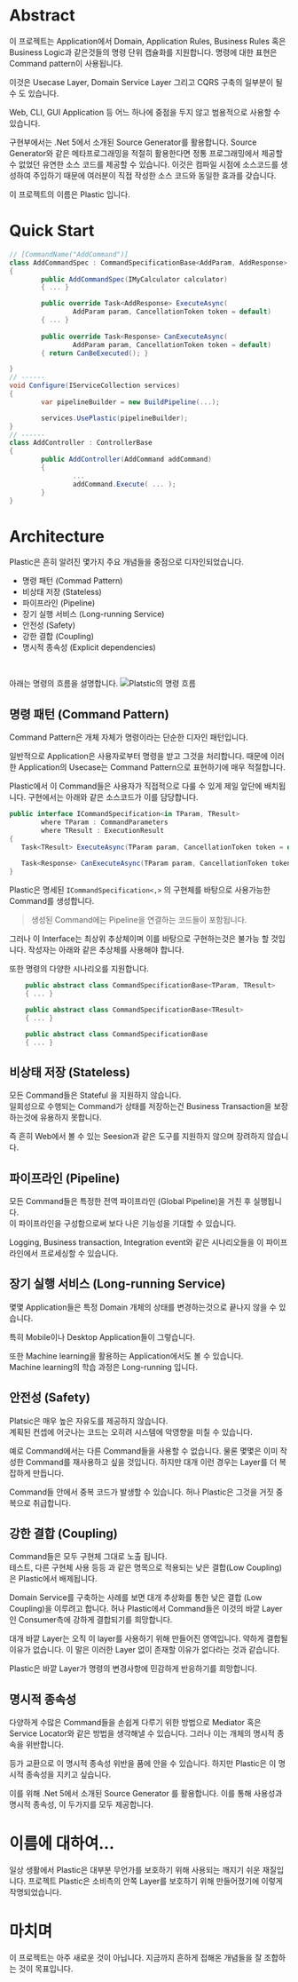 
# Abstract
이 프로젝트는 Application에서 Domain, Application Rules, Business Rules 혹은 Business Logic과 같은것들의 명령 단위 캡슐화를 지원합니다. 명령에 대한 표현은 Command pattern이 사용됩니다.

이것은 Usecase Layer, Domain Service Layer 그리고 CQRS 구축의 일부분이 될 수 도 있습니다.

Web, CLI, GUI Application 등 어느 하나에 중점을 두지 않고 범용적으로 사용할 수 있습니다.

구현부에서는 .Net 5에서 소개된 Source Generator를 활용합니다.
Source Generator와 같은 메타프로그래밍을 적절히 활용한다면 정통 프로그래밍에서 제공할 수 없었던 유연한 소스 코드를 제공할 수 있습니다.
이것은 컴파일 시점에 소스코드를 생성하여 주입하기 때문에 여러분이 직접 작성한 소스 코드와 동일한 효과를 갖습니다.

이 프로젝트의 이름은 Plastic 입니다.

# Quick Start
```cs
// [CommandName("AddCommand")]
class AddCommandSpec : CommandSpecificationBase<AddParam, AddResponse>
{
        public AddCommandSpec(IMyCalculator calculator)
        { ... }

        public override Task<AddResponse> ExecuteAsync(
                AddParam param, CancellationToken token = default)
        { ... }
        
        public override Task<Response> CanExecuteAsync(
                AddParam param, CancellationToken token = default)
        { return CanBeExecuted(); }

}
// ------
void Configure(IServiceCollection services)
{
        var pipelineBuilder = new BuildPipeline(...);

        services.UsePlastic(pipelineBuilder);
}
// ------
class AddController : ControllerBase
{
        public AddController(AddCommand addCommand)
        {
                ...
                addCommand.Execute( ... );
        }
}

```


# Architecture
Plastic은 흔히 알려진 몇가지 주요 개념들을 중점으로 디자인되었습니다.

* 명령 패턴 (Commad Pattern)
* 비상태 저장 (Stateless)
* 파이프라인 (Pipeline)
* 장기 실행 서비스 (Long-running Service)
* 안전성 (Safety)
* 강한 결합 (Coupling)
* 명시적 종속성 (Explicit dependencies)

<br>

아래는 명령의 흐름을 설명합니다.
![Platstic의 명령 흐름](resources/command-flow.jpg)

## 명령 패턴 (Command Pattern)
Command Pattern은 개체 자체가 명령이라는 단순한 디자인 패턴입니다.

일반적으로 Application은 사용자로부터 명령을 받고 그것을 처리합니다.
때문에 이러한 Application의 Usecase는 Command Pattern으로 표현하기에 매우 적절합니다.

Plastic에서 이 Command들은 사용자가 직접적으로 다룰 수 있게 제일 앞단에 배치됩니다.
구현에서는 아래와 같은 소스코드가 이를 담당합니다.

```cs
public interface ICommandSpecification<in TParam, TResult>
        where TParam : CommandParameters
        where TResult : ExecutionResult
{
   Task<TResult> ExecuteAsync(TParam param, CancellationToken token = default);
   
   Task<Response> CanExecuteAsync(TParam param, CancellationToken token = default);
}
```

Plastic은 명세된 `ICommandSpecification<,>` 의 구현체를 바탕으로 사용가능한 Command를 생성합니다.
> 생성된 Command에는 Pipeline을 연결하는 코드들이 포함됩니다.

그러나 이 Interface는 최상위 추상체이며 이를 바탕으로 구현하는것은 불가능 할 것입니다.
작성자는 아래와 같은 추상체를 사용해야 합니다.

또한 명령의 다양한 시나리오를 지원합니다. <br>

```cs
    public abstract class CommandSpecificationBase<TParam, TResult>
    { ... }

    public abstract class CommandSpecificationBase<TResult>
    { ... }

    public abstract class CommandSpecificationBase
    { ... }
```


## 비상태 저장 (Stateless)
모든 Command들은 Stateful 을 지원하지 않습니다. <br>
일회성으로 수행되는 Command가 상태를 저장하는건 Business Transaction을 보장하는것에 유용하지 못합니다.

즉 흔히 Web에서 볼 수 있는 Seesion과 같은 도구를 지원하지 않으며 장려하지 않습니다.

## 파이프라인 (Pipeline)
모든 Command들은 특정한 전역 파이프라인 (Global Pipeline)을 거친 후 실행됩니다. <br>
이 파이프라인을 구성함으로써 보다 나은 기능성을 기대할 수 있습니다.

Logging, Business transaction, Integration event와 같은 시나리오들을 이 파이프라인에서 프로세싱할 수 있습니다.

## 장기 실행 서비스 (Long-running Service)
몇몇 Application들은 특정 Domain 개체의 상태를 변경하는것으로 끝나지 않을 수 있습니다.

특히 Mobile이나 Desktop Application들이 그렇습니다.

또한 Machine learning을 활용하는 Application에서도 볼 수 있습니다. <br>
Machine learning의 학습 과정은 Long-running 입니다.

## 안전성 (Safety)
Platsic은 매우 높은 자유도를 제공하지 않습니다. <br>
계획된 컨셉에 어긋나는 코드는 오히려 시스템에 악영향을 미칠 수 있습니다.

예로 Command에서는 다른 Command들을 사용할 수 없습니다.
물론 몇몇은 이미 작성한 Command를 재사용하고 싶을 것입니다.
하지만 대개 이런 경우는 Layer를 더 복잡하게 만듭니다.

Command들 안에서 중복 코드가 발생할 수 있습니다. 허나 Plastic은 그것을 거짓 중복으로 취급합니다.

## 강한 결합 (Coupling)
Command들은 모두 구현체 그대로 노출 됩니다. <br>
테스트, 다른 구현체 사용 등등 과 같은 명목으로 적용되는 낮은 결합(Low Coupling)은 Plastic에서 배제됩니다.
 
Domain Service를 구축하는 사례를 보면 대개 추상화를 통한 낮은 결합 (Low Coupling)을 이루려고 합니다.
허나 Plastic에서 Command들은 이것의 바깥 Layer인 Consumer측에 강하게 결합되기를 희망합니다.

대개 바깥 Layer는 오직 이 layer를 사용하기 위해 만들어진 영역입니다. 약하게 결합될 이유가 없습니다.
이 말은 이러한 Layer 없이 존재할 이유가 없다라는 것과 같습니다.

Plastic은 바깥 Layer가 명령의 변경사항에 민감하게 반응하기를 희망합니다.

## 명시적 종속성 
다양하게 수많은 Command들을 손쉽게 다루기 위한 방법으로 Mediator 혹은 Service Locator와 같은 방법을 생각해낼 수 있습니다.
그러나 이는 개체의 명시적 종속을 위반합니다.

등가 교환으로 이 명시적 종속성 위반을 품에 안을 수 있습니다.
하지만 Plastic은 이 명시적 종속성을 지키고 싶습니다.

이를 위해 .Net 5에서 소개된 Source Generator 를 활용합니다.
이를 통해 사용성과 명시적 종속성, 이 두가지를 모두 제공합니다.

# 이름에 대하여...
일상 생활에서 Plastic은 대부분 무언가를 보호하기 위해 사용되는 깨지기 쉬운 재질입니다.
프로젝트 Plastic은 소비측의 안쪽 Layer를 보호하기 위해 만들어졌기에 이렇게 작명되었습니다.


# 마치며
이 프로젝트는 아주 새로운 것이 아닙니다.
지금까지 흔하게 접해온 개념들을 잘 조합하는 것이 목표입니다.
